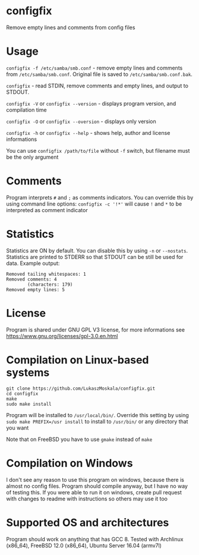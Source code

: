 # configfix
Remove empty lines and comments from config files
# Usage
`configfix -f /etc/samba/smb.conf` - remove empty lines and comments from `/etc/samba/smb.conf`. Original file is saved to `/etc/samba/smb.conf.bak`.

`configfix` - read STDIN, remove comments and empty lines, and output to STDOUT.

`configfix -V` or `configfix --version` - displays program version, and compilation time

`configfix -O` or `configfix --oversion` - displays only version

`configfix -h` or `configfix --help` - shows help, author and license informations

You can use `configfix /path/to/file` without `-f` switch, but filename must be the only argument
# Comments
Program interprets `#` and `;` as comments indicators. You can override this by using command line options:
`configfix -c '!*'` will cause `!` and `*` to be interpreted as comment indicator
# Statistics
Statistics are ON by default. You can disable this by using `-n` or `--nostats`.
Statistics are printed to STDERR so that STDOUT can be still be used for data.
Example output:
```
Removed tailing whitespaces: 1
Removed comments: 4
        (characters: 179)
Removed empty lines: 5
```
# License
Program is shared under GNU GPL V3 license, for more informations see https://www.gnu.org/licenses/gpl-3.0.en.html
# Compilation on Linux-based systems
```
git clone https://github.com/LukaszMoskala/configfix.git
cd configfix
make
sudo make install
```
Program will be installed to `/usr/local/bin/`. Override this setting by using `sudo make PREFIX=/usr install` to install to `/usr/bin/` or any directory that you want

Note that on FreeBSD you have to use `gmake` instead of `make`
# Compilation on Windows
I don't see any reason to use this program on windows, because there is almost no config files. Program should compile anyway, but I have no way of testing this. If you were able to run it on windows, create pull request with changes to readme with instructions so others may use it too
# Supported OS and architectures
Program should work on anything that has GCC 8. Tested with Archlinux (x86_64), FreeBSD 12.0 (x86_64), Ubuntu Server 16.04 (armv7l)
